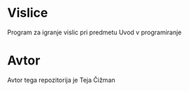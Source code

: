 # Vislice
Program za igranje vislic pri predmetu Uvod v programiranje

# Avtor
Avtor tega repozitorija je Teja Čižman